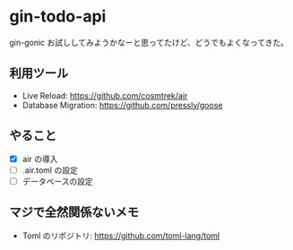 # gin-todo-api

gin-gonic お試ししてみようかなーと思ってたけど、どうでもよくなってきた。

## 利用ツール

- Live Reload: https://github.com/cosmtrek/air
- Database Migration: https://github.com/pressly/goose

## やること

- [x] air の導入
- [ ] .air.toml の設定
- [ ] データベースの設定

## マジで全然関係ないメモ

- Toml のリポジトリ: https://github.com/toml-lang/toml
